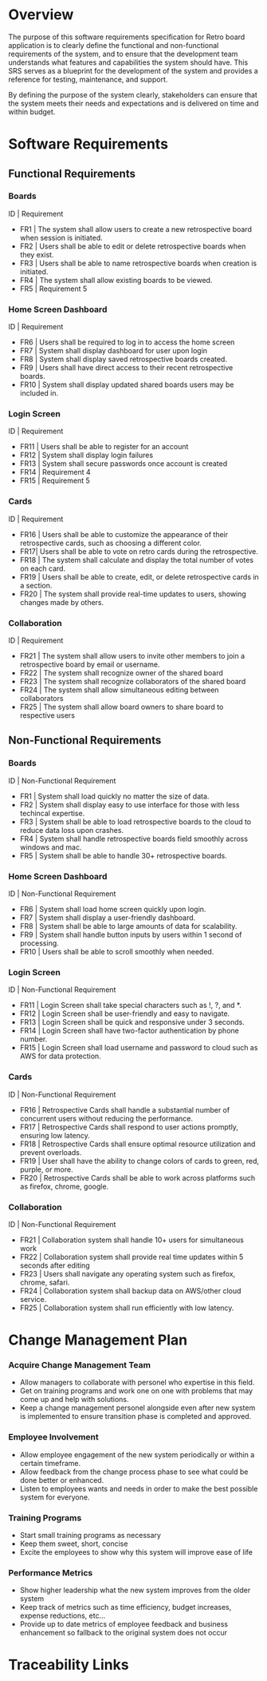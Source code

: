 # Overview

The purpose of this software requirements specification for Retro board application is to clearly define the functional and non-functional requirements of the system, and to ensure that the development team understands what features and capabilities the system should have. This SRS serves as a blueprint for the development of the system and provides a reference for testing,
maintenance, and support.

By defining the purpose of the system clearly, stakeholders can ensure that the system meets their needs and expectations and is delivered on time and within budget.

# Software Requirements

<!-- Descrobe the structure pf this section -->

## Functional Requirements

### Boards

ID | Requirement

- FR1 | The system shall allow users to create a new retrospective board when session is initiated.
- FR2 | Users shall be able to edit or delete retrospective boards when they exist.
- FR3 | Users shall be able to name retrospective boards when creation is initiated.
- FR4 | The system shall allow existing boards to be viewed.
- FR5 | Requirement 5

### Home Screen Dashboard

ID | Requirement

- FR6 | Users shall be required to log in to access the home screen
- FR7 | System shall display dashboard for user upon login
- FR8 | System shall display saved retrospective boards created.
- FR9 | Users shall have direct access to their recent retrospective boards.
- FR10 | System shall display updated shared boards users may be included in.

### Login Screen

ID | Requirement

- FR11 | Users shall be able to register for an account
- FR12 | System shall display login failures
- FR13 | System shall secure passwords once account is created
- FR14 | Requirement 4
- FR15 | Requirement 5

### Cards

ID | Requirement

- FR16 | Users shall be able to customize the appearance of their retrospective cards, such as choosing a different color.
- FR17| Users shall be able to vote on retro cards during the retrospective.
- FR18 | The system shall calculate and display the total number of votes on each card.
- FR19 | Users shall be able to create, edit, or delete retrospective cards in a section.
- FR20 | The system shall provide real-time updates to users, showing changes made by others.

### Collaboration

ID | Requirement

- FR21 | The system shall allow users to invite other members to join a retrospective board by email or username.
- FR22 | The system shall recognize owner of the shared board
- FR23 | The system shall recognize collaborators of the shared board
- FR24 | The system shall allow simultaneous editing between collaborators
- FR25 | The system shall allow board owners to share board to respective users

## Non-Functional Requirements

### Boards

ID | Non-Functional Requirement

- FR1 | System shall load quickly no matter the size of data.
- FR2 | System shall display easy to use interface for those with less techincal expertise.
- FR3 | System shall be able to load retrospective boards to the cloud to reduce data loss upon crashes.
- FR4 | System shall handle retrospective boards field smoothly across windows and mac.
- FR5 | System shall be able to handle 30+ retrospective boards.

### Home Screen Dashboard

ID | Non-Functional Requirement

- FR6 | System shall load home screen quickly upon login.
- FR7 | System shall display a user-friendly dashboard.
- FR8 | System shall be able to large amounts of data for scalability.
- FR9 | System shall handle button inputs by users within 1 second of processing.
- FR10 | Users shall be able to scroll smoothly when needed.

### Login Screen

ID | Non-Functional Requirement

- FR11 | Login Screen shall take special characters such as !, ?, and \*.
- FR12 | Login Screen shall be user-friendly and easy to navigate.
- FR13 | Login Screen shall be quick and responsive under 3 seconds.
- FR14 | Login Screen shall have two-factor authentication by phone number.
- FR15 | Login Screen shall load username and password to cloud such as AWS for data protection.

### Cards

ID | Non-Functional Requirement

- FR16 | Retrospective Cards shall handle a substantial number of concurrent users without reducing the performance.
- FR17 | Retrospective Cards shall respond to user actions promptly, ensuring low latency.
- FR18 | Retrospective Cards shall ensure optimal resource utilization and prevent overloads.
- FR19 | User shall have the ability to change colors of cards to green, red, purple, or more.
- FR20 | Retrospective Cards shall be able to work across platforms such as firefox, chrome, google.

### Collaboration

ID | Non-Functional Requirement

- FR21 | Collaboration system shall handle 10+ users for simultaneous work
- FR22 | Collaboration system shall provide real time updates within 5 seconds after editing
- FR23 | Users shall navigate any operating system such as firefox, chrome, safari.
- FR24 | Collaboration system shall backup data on AWS/other cloud service.
- FR25 | Collaboration system shall run efficiently with low latency.

# Change Management Plan

### Acquire Change Management Team

- Allow managers to collaborate with personel who expertise in this field.
- Get on training programs and work one on one with problems that may come up and help with solutions.
- Keep a change management personel alongside even after new system is implemented to ensure transition phase is completed and approved.

### Employee Involvement

- Allow employee engagement of the new system periodically or within a certain timeframe.
- Allow feedback from the change process phase to see what could be done better or enhanced.
- Listen to employees wants and needs in order to make the best possible system for everyone.

### Training Programs

- Start small training programs as necessary
- Keep them sweet, short, concise
- Excite the employees to show why this system will improve ease of life

### Performance Metrics

- Show higher leadership what the new system improves from the older system
- Keep track of metrics such as time efficiency, budget increases, expense reductions, etc...
- Provide up to date metrics of employee feedback and business enhancement so fallback to the original system does not occur

# Traceability Links

<!-- Description of this section -->
